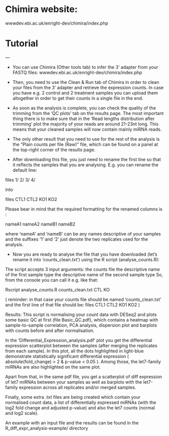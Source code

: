 # Chimira website:
wwwdev.ebi.ac.uk/enright-dev/chimira/index.php

# Tutorial
—
*  You can use Chimira (Other tools tab) to infer the 3’ adapter from your FASTQ files:
wwwdev.ebi.ac.uk/enright-dev/chimira/index.php

*  Then, you need to use the Clean & Run tab of Chimira in order to clean your files from the 3’ adapter and retrieve the expression counts.
In case you have e.g. 2 control and 2 treatment samples you can upload them altogether in order to get their counts in a single file in the end.

*  As soon as the analysis is complete, you can check the quality of the trimming from the ‘QC plots’ tab on the results page.
The most important thing there is to make sure that in the ‘Read lengths distribution after trimming’ plot the majority of your reads are around 21-23nt long.
This means that your cleaned samples will now contain mainly miRNA reads.

*  The only other result that you need to use for the rest of the analysis is the “Plain counts per file (Raw)” file, which can be found on a panel at the top-right corner of the results page.


*  After downloading this file, you just need to rename the first line so that it reflects the samples that you are analysing. E.g. you can rename the default line:

files   1/  2/  3/  4/

into

files   CTL1    CTL2    KO1 KO2

Please bear in mind that the required formatting for the renamed columns is :

nameA1  nameA2  nameB1  nameB2

where ‘nameA' and ‘nameB’ can be any names descriptive of your samples and the suffixes ‘1’ and ‘2’ just denote the two replicates used for the analysis.

*  Now you are ready to analyse the file that you have downloaded (let’s rename it into ‘counts_clean.txt’) using the R script (analyse_counts.R):

The script accepts 3 input arguments: 
the counts file
the descriptive name of the first sample type
the descriptive name of the second sample type
So, from the console you can call it e.g. like that:

Rscript analyse_counts.R counts_clean.txt CTL KO

( 
reminder: in that case your counts file should be named ‘counts_clean.txt’ and the first line of that file should be:
files   CTL1    CTL2    KO1 KO2
)

Results:
This script is normalising your count data with DESeq2 and plots some basic QC at first (file Basic_QC.pdf), which contains a heatmap with sample-to-sample correlation, PCA analysis, dispersion plot and barplots with counts before and after normalisation.

In the ‘Differential_Expression_analysis.pdf’ plot you get the differential expression scatterplot between the samples (after merging the replicates from each sample).
In this plot, all the dots highlighted in light-blue demonstrate statistically significant differential expression ( absolute(fold_change) >  2 & p-value < 0.05 ).
Among those, the let7-family miRNAs are also highlighted on the same plot.

Apart from that, in the same pdf file, you get a scatterplot of diff expression of let7 miRNAs between your samples as well as barplots with the let7-family expression across all replicates and/or merged samples.

Finally, some extra .txt files are being created which contain your normalised count data, a list of differentially expressed miRNAs (with the log2 fold change and adjusted p-value) and also the let7 counts (normal and log2 scale).

An example with an input file and the results can be found in the R_diff_expr_analysis-example/ directory 
